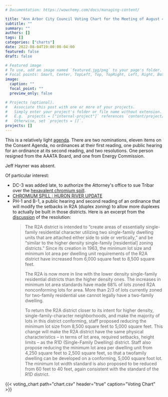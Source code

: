 ```yaml
---
# Documentation: https://wowchemy.com/docs/managing-content/

title: "Ann Arbor City Council Voting Chart for the Meeting of August 4, 2022"
subtitle: ""
summary: ""
authors: []
tags: []
categories: ["charts"]
date: 2022-08-04T19:00:00-04:00
featured: false
draft: false

# Featured image
# To use, add an image named `featured.jpg/png` to your page's folder.
# Focal points: Smart, Center, TopLeft, Top, TopRight, Left, Right, BottomLeft, Bottom, BottomRight.
image:
  caption: ""
  focal_point: ""
  preview_only: false

# Projects (optional).
#   Associate this post with one or more of your projects.
#   Simply enter your project's folder or file name without extension.
#   E.g. `projects = ["internal-project"]` references `content/project/deep-learning/index.md`.
#   Otherwise, set `projects = []`.
projects: []
---
```


This is a relatively light [agenda](http://a2gov.legistar.com/MeetingDetail.aspx?ID=914277&GUID=542A404E-8388-44AE-BA30-A7F0BD2AD6F0&Options=info|&Search=). There are two nominations, eleven items on the Consent Agenda, no ordinances at their first reading, one public hearing for an ordinance at its second reading, and two resolutions. One person resigned from the AAATA Board, and one from Energy Commission.

Jeff Hayner was absent.

Of particular interest:

* DC-3 was added late, to authorize the Attorney's office to sue Tribar over the [hexavalent chromium spill](https://www.a2gov.org/departments/water-treatment/Pages/Chromium-Spill-.aspx).
* [CHROMIUM SPILL : HURON RIVER UPDATE]( https://www.youtube.com/watch?v=Rgc3XzsqweY)
* PH-1 and B-1, a public hearing and second reading of an ordinance that will modify the setbacks in R2A (duplex zoning) to allow more duplexes to actually be built in those districts. Here is an excerpt from the [discussion](http://a2gov.legistar.com/View.ashx?M=F&ID=11007128&GUID=E83D703C-126B-4C81-A8F8-0B39477209FB) of the resolution:
  > The R2A district is intended to “create areas of essentially single-family residential character
    utilizing two single-family dwelling units that are attached either side to side or vertically,” and
    be “similar to the higher density single-family [residential] zoning districts.” Since its creation in
    1963, the minimum lot size and minimum lot area per dwelling unit requirements of the R2A
    district have increased from 6,000 square feet to 8,500 square feet.
  >
  > The R2A is now more in line with the lower density single-family residential districts than the
    higher density ones. The increases in minimum lot area standards have made 68% of lots
    zoned R2A nonconforming lots for area. More than 2/3 of lots currently zoned for two-family
    residential use cannot legally have a two-family dwelling.
  >
  > To return the R2A district closer to its intent for higher density, single-family-character
    neighborhoods, and make the majority of lots in this district conforming, staff proposed reducing
    the minimum lot size from 8,500 square feet to 5,000 square feet. This change will make the
    R2A district have the same physical characteristics – in terms of lot area, required setbacks,
    height limits – as the R1D (Single-Family Dwelling) district. Staff also propose reducing the
    minimum lot area per dwelling unit from 4,250 square feet to 2,500 square feet, so that a twofamily dwelling can be developed on a conforming, 5,000 square foot lot. The minimum lot width
    standard is also proposed to be reduced from 60 feet to 40 feet, again consistent with the
    standard of the R1D district.

{{< voting_chart path="chart.csv" header="true" caption="Voting Chart" >}}
